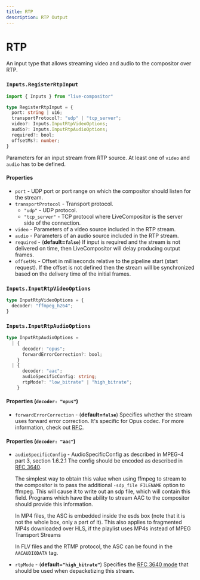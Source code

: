 ```yaml
---
title: RTP
description: RTP Output
---
```

# RTP

An input type that allows streaming video and audio to the compositor over RTP.

### `Inputs.RegisterRtpInput` 

```typescript
import { Inputs } from "live-compositor"

type RegisterRtpInput = {
  port: string | u16;
  transportProtocol?: "udp" | "tcp_server";
  video?: Inputs.InputRtpVideoOptions;
  audio?: Inputs.InputRtpAudioOptions;
  required?: bool;
  offsetMs?: number;
}
```

Parameters for an input stream from RTP source.
At least one of `video` and `audio` has to be defined.

#### Properties
- `port` - UDP port or port range on which the compositor should listen for the stream.
- `transportProtocol` - Transport protocol.
  - `"udp"` - UDP protocol.
  - `"tcp_server"` - TCP protocol where LiveCompositor is the server side of the connection.
- `video` - Parameters of a video source included in the RTP stream.
- `audio` - Parameters of an audio source included in the RTP stream.
- `required` - (**default=`false`**) If input is required and the stream is not delivered
  on time, then LiveCompositor will delay producing output frames.
- `offsetMs` - Offset in milliseconds relative to the pipeline start (start request). If the offset is
  not defined then the stream will be synchronized based on the delivery time of the initial
  frames.

### `Inputs.InputRtpVideoOptions`

```typescript
type InputRtpVideoOptions = {
  decoder: "ffmpeg_h264";
}
```

### `Inputs.InputRtpAudioOptions` 

```typescript
type InputRtpAudioOptions = 
  | {
      decoder: "opus";
      forwardErrorCorrection?: bool;
    }
  | {
      decoder: "aac";
      audioSpecificConfig: string;
      rtpMode?: "low_bitrate" | "high_bitrate";
    }
```

#### Properties (`decoder: "opus"`)

- `forwardErrorCorrection` - (**default=`false`**) Specifies whether the stream uses forward error correction.
  It's specific for Opus codec.
  For more information, check out [RFC](https://datatracker.ietf.org/doc/html/rfc6716#section-2.1.7).

#### Properties (`decoder: "aac"`)

- `audioSpecificConfig` - AudioSpecificConfig as described in MPEG-4 part 3, section 1.6.2.1
  The config should be encoded as described in [RFC 3640](https://datatracker.ietf.org/doc/html/rfc3640#section-4.1).
  
  The simplest way to obtain this value when using ffmpeg to stream to the compositor is
  to pass the additional `-sdp_file FILENAME` option to ffmpeg. This will cause it to
  write out an sdp file, which will contain this field. Programs which have the ability
  to stream AAC to the compositor should provide this information.
  
  In MP4 files, the ASC is embedded inside the esds box (note that it is not the whole
  box, only a part of it). This also applies to fragmented MP4s downloaded over HLS, if
  the playlist uses MP4s instead of MPEG Transport Streams
  
  In FLV files and the RTMP protocol, the ASC can be found in the `AACAUDIODATA` tag.
- `rtpMode` - (**default=`"high_bitrate"`**)
  Specifies the [RFC 3640 mode](https://datatracker.ietf.org/doc/html/rfc3640#section-3.3.1)
  that should be used when depacketizing this stream.
